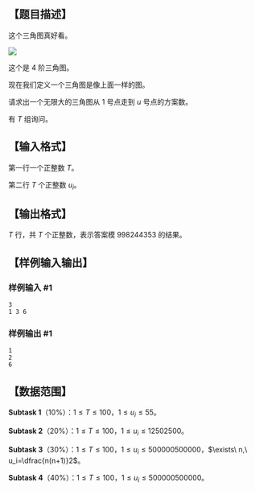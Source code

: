 ## 【题目描述】

这个三角图真好看。

![](https://molmin.github.io/problem/26/1.png)

这个是 $4$ 阶三角图。

现在我们定义一个三角图是像上面一样的图。

请求出一个无限大的三角图从 $1$ 号点走到 $u$ 号点的方案数。

有 $T$ 组询问。

## 【输入格式】

第一行一个正整数 $T$。

第二行 $T$ 个正整数 $u_i$。

## 【输出格式】

$T$ 行，共 $T$ 个正整数，表示答案模 $998244353$ 的结果。

## 【样例输入输出】

### 样例输入 #1

```
3
1 3 6
```

### 样例输出 #1

```
1
2
6
```

## 【数据范围】

**Subtask 1**（$10\%$）：$1\leq T\leq 100$，$1\leq u_i\leq 55$。

**Subtask 2**（$20\%$）：$1\leq T\leq 100$，$1\leq u_i\leq 12502500$。

**Subtask 3**（$30\%$）：$1\leq T\leq 100$，$1\leq u_i\leq 500000500000$，$\exists\ n,\ u_i=\dfrac{n(n+1)}2$。

**Subtask 4**（$40\%$）：$1\leq T\leq 100$，$1\leq u_i\leq 500000500000$。
